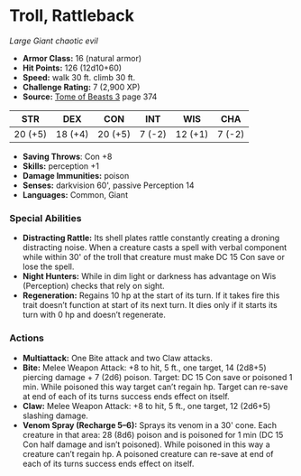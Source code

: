 # Troll, Rattleback

*Large* *Giant* *chaotic evil*

- **Armor Class:** 16 (natural armor)
- **Hit Points:** 126 (12d10+60)
- **Speed:** walk 30 ft. climb 30 ft.
- **Challenge Rating:** 7 (2,900 XP)
- **Source:** [Tome of Beasts 3](https://koboldpress.com/kpstore/product/tome-of-beasts-3-for-5th-edition/) page 374

| STR | DEX | CON | INT | WIS | CHA |
| --- | --- | --- | --- | --- | --- |
| 20 (+5) | 18 (+4) | 20 (+5) | 7 (-2) | 12 (+1) | 7 (-2) |

- **Saving Throws**: Con +8
- **Skills:** perception +1
- **Damage Immunities:** poison
- **Senses:** darkvision 60', passive Perception 14
- **Languages:** Common, Giant

### Special Abilities

- **Distracting Rattle:** Its shell plates rattle constantly creating a droning distracting noise. When a creature casts a spell with verbal component while within 30' of the troll that creature must make DC 15 Con save or lose the spell.
- **Night Hunters:** While in dim light or darkness has advantage on Wis (Perception) checks that rely on sight.
- **Regeneration:** Regains 10 hp at the start of its turn. If it takes fire this trait doesn’t function at start of its next turn. It dies only if it starts its turn with 0 hp and doesn’t regenerate.

### Actions

- **Multiattack:** One Bite attack and two Claw attacks.
- **Bite:** Melee Weapon Attack: +8 to hit, 5 ft., one target, 14 (2d8+5) piercing damage + 7 (2d6) poison. Target: DC 15 Con save or poisoned 1 min. While poisoned this way target can’t regain hp. Target can re-save at end of each of its turns success ends effect on itself.
- **Claw:** Melee Weapon Attack: +8 to hit, 5 ft., one target, 12 (2d6+5) slashing damage.
- **Venom Spray (Recharge 5–6):** Sprays its venom in a 30' cone. Each creature in that area: 28 (8d6) poison and is poisoned for 1 min (DC 15 Con half damage and isn’t poisoned). While poisoned in this way a creature can’t regain hp. A poisoned creature can re-save at end of each of its turns success ends effect on itself.



